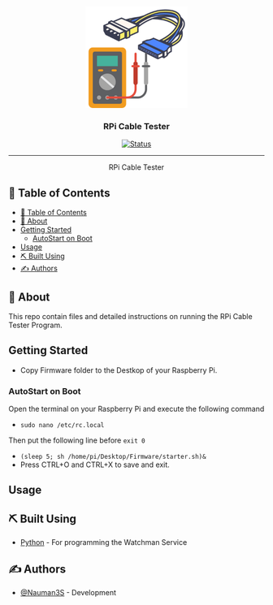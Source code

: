 <p align="center">
  <a href="" rel="noopener">
 <img width=200px height=200px src="temp/cableTester.png" alt="Project logo"></a>
</p>

<h3 align="center">RPi Cable Tester</h3>

<div align="center">

[![Status](https://img.shields.io/badge/status-active-success.svg)]()


</div>

---


<p align="center"> RPi Cable Tester
    <br> 
</p>

## 📝 Table of Contents

- [📝 Table of Contents](#-table-of-contents)
- [🧐 About <a name = "about"></a>](#-about-)
- [Getting Started <a name = "getting_started"></a>](#getting-started-)
  - [AutoStart on Boot<a name = "Installation"></a>](#autostart-on-boot)
- [Usage <a name = "usage"></a>](#usage-)
- [⛏️ Built Using <a name = "built_using"></a>](#️-built-using-)
- [✍️ Authors <a name = "authors"></a>](#️-authors-)


## 🧐 About <a name = "about"></a>

This repo contain files and detailed instructions on running the RPi Cable Tester Program.


## Getting Started <a name = "getting_started"></a>

- Copy Firmware folder to the Destkop of your Raspberry Pi.

### AutoStart on Boot<a name = "Installation"></a>

Open the terminal on your Raspberry Pi and execute the following command

- ```sudo nano /etc/rc.local```

Then put the following line before `exit 0` 
-   ```(sleep 5; sh /home/pi/Desktop/Firmware/starter.sh)&```
-   Press CTRL+O and CTRL+X to save and exit.

## Usage <a name = "usage"></a>



## ⛏️ Built Using <a name = "built_using"></a>

- [Python](https://www.python.org/) - For programming the Watchman Service
  

## ✍️ Authors <a name = "authors"></a>

- [@Nauman3S](https://github.com/Nauman3S) - Development

